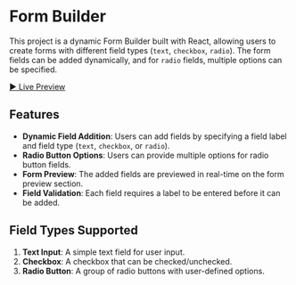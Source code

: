 # Form Builder

This project is a dynamic Form Builder built with React, allowing users to create forms with different field types (`text`, `checkbox`, `radio`). The form fields can be added dynamically, and for `radio` fields, multiple options can be specified.

[▶️ Live Preview](https://formbuilder-sigma.vercel.app/)

## Features

- **Dynamic Field Addition**: Users can add fields by specifying a field label and field type (`text`, `checkbox`, or `radio`).
- **Radio Button Options**: Users can provide multiple options for radio button fields.
- **Form Preview**: The added fields are previewed in real-time on the form preview section.
- **Field Validation**: Each field requires a label to be entered before it can be added.
  
## Field Types Supported

1. **Text Input**: A simple text field for user input.
2. **Checkbox**: A checkbox that can be checked/unchecked.
3. **Radio Button**: A group of radio buttons with user-defined options.

